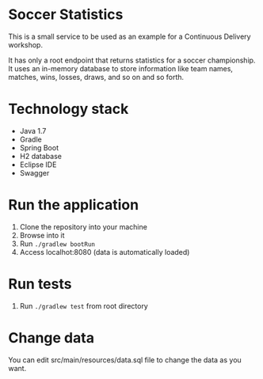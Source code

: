 # Soccer Statistics
This is a small service to be used as an example for a Continuous Delivery workshop.

It has only a root endpoint that returns statistics for a soccer championship. It uses an in-memory database to store information like team names, matches, wins, losses, draws, and so on and so forth.

# Technology stack
* Java 1.7
* Gradle
* Spring Boot
* H2 database
* Eclipse IDE
* Swagger

# Run the application
1. Clone the repository into your machine
2. Browse into it
3. Run `./gradlew bootRun`
4. Access localhot:8080 (data is automatically loaded)

# Run tests
1. Run `./gradlew test` from root directory

# Change data
You can edit src/main/resources/data.sql file to change the data as you want.
